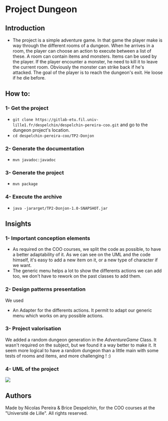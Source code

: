 # Project Dungeon

## Introduction
 - The project is a simple adventure game. In that game the player make is way through the different rooms of a dungeon. When he arrives in a room, the player can choose an action to execute between a list of these. A room can contain items and monsters. Items can be used by the player. If the player encounter a monster, he need to kill it to leave the current room. Obviously the monster can strike back if he's attacked. The goal of the player is to reach the dungeon's exit. He loose if he die before.

## How to:

### 1- Get the project

 - `git clone https://gitlab-etu.fil.univ-lille1.fr/despelchin/despelchin-pereira-coo.git` and go to the dungeon project's location.
 - `cd despelchin-pereira-coo/TP2-Donjon`

### 2- Generate the documentation

 - `mvn javadoc:javadoc`

### 3- Generate the project

 - `mvn package`

### 4-  Execute the archive

 - `java -jararget/TP2-Donjon-1.0-SNAPSHOT.jar`

## Insights

### 1- Important conception elements

- As required on the COO courses, we split the code as possible, to have a better adaptability of it. As we can see on the UML and the code himself, it's easy to add a new item on it, or a new type of character if we want. 
- The generic menu helps a lot to show the differents actions we can add too, we don't have to rework on the past classes to add them.

### 2- Design patterns presentation 

We used
- An Adapter for the differents actions. It permit to adapt our generic menu which works on any possible actions.


### 3- Project valorisation
We added a random dungeon generation in the *AdventureGame* Class. It wasn't required on the subject, but we found it a way better to make it. It seem more logical to have a random dungeon than a little main with some tests of rooms and items, and more challenging ! :)
### 4- UML of the project
![](https://lh3.googleusercontent.com/Pw5dzK6BO9HX2ty8bvR0ys-3-kpqs448Z592bG8V4kGQ1ZIcxLOEUrYoqQceOsy1Q6aHHnVOjG6-EEyhKnieEwFiErnQ3uXq65naqJytJ9hwfD5ujeUfoGvejv16ZS34K7_nA_X8cvVDsgPfbwffhhaQuhU3bEtnY3n25yhzmyX-mzEGliPzvhilLdG-Mcg8unmmg7HN77x3ihfGRkRCIKPF7ZHP_9lMVkXe-Ysm-f421l1kOMKcEdjHCLA_G2lGXJF4qTyrK33xXvVbhRk8BsmzW550Vv4C6wXJWpZEFkc5-zBPBNSm6JU2UEYv4muAMlvDayHjBy67nDvus03bx0sHoHxpF-_heZtaYKjRVFljaYFuMA4S9pKJ0KuZLf20eG974U7JkBcJUyoGUM8awjlZn6v7QCzl1JqqiUXHdPkGHZfpI6EF8XSj-AfmMCM_xyCN_MlCpEhREPcoMNesWH6oLlRW4T6FigfMVEKN3uJ3UBABiyRfl8b3FrD9efkEUVlV_0Qn7hl5nqzACvfYXpZ-4dc7pF9pOs4Ci2D0DPeR0mnuElcYNG-HP5-yPxJY47z-nFMA3beLHDmIrG5bL6zrIxazUXeEDBSUl0fgOnysHCcA1l6yh7HvuVwwUcOZvO_oPeQHASTpFEUPJVZYIQnX3nhO26gAWYwYl329YUfTTVVygcHGew=w1310-h937-no)
## Authors
Made by Nicolas Pereira & Brice Despelchin, for the COO courses at the "Université de Lille".
All rights reserved.

